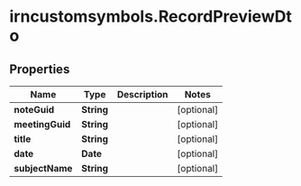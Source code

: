 # irncustomsymbols.RecordPreviewDto

## Properties

Name | Type | Description | Notes
------------ | ------------- | ------------- | -------------
**noteGuid** | **String** |  | [optional] 
**meetingGuid** | **String** |  | [optional] 
**title** | **String** |  | [optional] 
**date** | **Date** |  | [optional] 
**subjectName** | **String** |  | [optional] 



